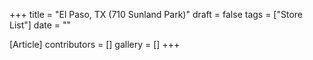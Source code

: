 +++
title = "El Paso, TX (710 Sunland Park)"
draft = false
tags = ["Store List"]
date = ""

[Article]
contributors = []
gallery = []
+++